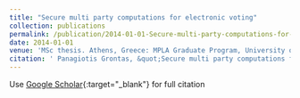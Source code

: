 ```yaml
---
title: "Secure multi party computations for electronic voting"
collection: publications
permalink: /publication/2014-01-01-Secure-multi-party-computations-for-electronic-voting
date: 2014-01-01
venue: 'MSc thesis. Athens, Greece: MPLA Graduate Program, University of Athens~…'
citation: ' Panagiotis Grontas, &quot;Secure multi party computations for electronic voting.&quot; MSc thesis. Athens, Greece: MPLA Graduate Program, University of Athens~…, 2014.'
---
```

Use [Google Scholar](https://scholar.google.com/scholar?q=Secure+multi+party+computations+for+electronic+voting){:target="_blank"} for full citation